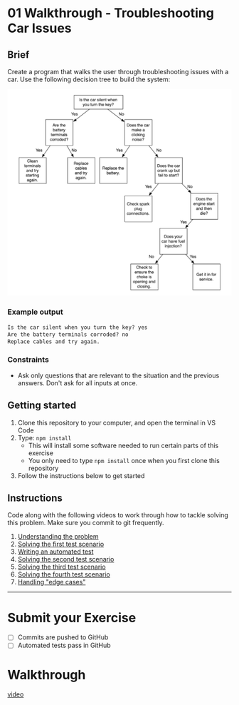# 01 Walkthrough - Troubleshooting Car Issues

## Brief

Create a program that walks the user through troubleshooting issues with a car. Use the following decision tree to build the system:

![brief](docs/brief.png)

### Example output

```
Is the car silent when you turn the key? yes
Are the battery terminals corroded? no
Replace cables and try again.
```

### Constraints

- Ask only questions that are relevant to the situation and the previous answers. Don't ask for all inputs at once.

## Getting started

1. Clone this repository to your computer, and open the terminal in VS Code
2. Type: `npm install`
   - This will install some software needed to run certain parts of this exercise
   - You only need to type `npm install` once when you first clone this repository
3. Follow the instructions below to get started

## Instructions

Code along with the following videos to work through how to tackle solving this problem. Make sure you commit to git frequently. 

1. [Understanding the problem](https://www.loom.com/share/8dafee33d2824f6fa0bfeca54cf50924)
2. [Solving the first test scenario](https://www.loom.com/share/99e517d8559c4b2885a569e01776fe98)
3. [Writing an automated test](https://www.loom.com/share/424ae808a76a43b4a0bfad0765bfd0cf)
4. [Solving the second test scenario](https://www.loom.com/share/358ac6ce1f24499f8faededf84fde670)
5. [Solving the third test scenario](https://www.loom.com/share/0c4f9ca1ea56495eb11f7d32168e4903)
6. [Solving the fourth test scenario](https://www.loom.com/share/d9ac1bd1faf8440695a07a4602549d25)
7. [Handling "edge cases"](https://www.loom.com/share/0b72caac65e9488fbaa58bfe67297e49)

---

# Submit your Exercise

- [ ] Commits are pushed to GitHub
- [ ] Automated tests pass in GitHub

# Walkthrough
[video](https://www.loom.com/share/939dd61dfe7f4ac683d8204702441485)
